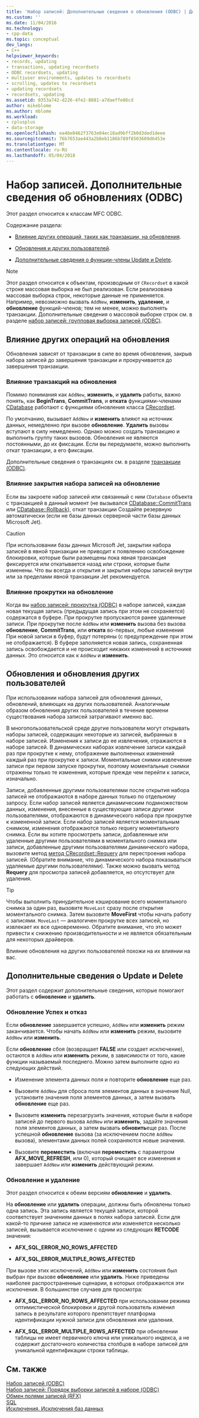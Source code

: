 ```yaml
---
title: 'Набор записей: Дополнительные сведения о обновления (ODBC) | Документы Microsoft'
ms.custom: ''
ms.date: 11/04/2016
ms.technology:
- cpp-data
ms.topic: conceptual
dev_langs:
- C++
helpviewer_keywords:
- records, updating
- transactions, updating recordsets
- ODBC recordsets, updating
- multiuser environments, updates to recordsets
- scrolling, updates to recordsets
- updating recordsets
- recordsets, updating
ms.assetid: 0353a742-d226-4fe2-8881-a7daeffe86cd
author: mikeblome
ms.author: mblome
ms.workload:
- cplusplus
- data-storage
ms.openlocfilehash: ea46e0462f3763e04ec18ad9bff2b0d3ded1deee
ms.sourcegitcommit: 76b7653ae443a2b8eb1186b789f8503609d6453e
ms.translationtype: MT
ms.contentlocale: ru-RU
ms.lasthandoff: 05/04/2018
---
```

# <a name="recordset-more-about-updates-odbc"></a>Набор записей. Дополнительные сведения об обновлениях (ODBC)
Этот раздел относится к классам MFC ODBC.  
  
 Содержание раздела:  
  
-   [Влияние других операций, таких как транзакции, на обновления](#_core_how_transactions_affect_updates).  
  
-   [Обновления и других пользователей](#_core_your_updates_and_the_updates_of_other_users).  
  
-   [Дополнительные сведения о функции-члены Update и Delete](#_core_more_about_update_and_delete).  
  
> [!NOTE]
>  Этот раздел относится к объектам, производным от `CRecordset` в какой строке массовая выборка не был реализован. Если реализована массовая выборка строк, некоторые данные не применяется. Например, невозможно вызвать `AddNew`, **изменить**, **удаление**, и **обновление** функций-членов; тем не менее, можно выполнять транзакции. Дополнительные сведения о массовой выборке строк см. в разделе [набор записей: групповая выборка записей (ODBC)](../../data/odbc/recordset-fetching-records-in-bulk-odbc.md).  
  
##  <a name="_core_how_other_operations_affect_updates"></a> Влияние других операций на обновления  
 Обновления зависят от транзакции в силе во время обновления, закрыв набора записей до завершения транзакции и прокручивается до завершения транзакции.  
  
###  <a name="_core_how_transactions_affect_updates"></a> Влияние транзакций на обновления  
 Помимо понимания как `AddNew`, **изменить**, и **удалить** работы, важно понять, как **BeginTrans**, **CommitTrans**, и **отката** функциями-членами [CDatabase](../../mfc/reference/cdatabase-class.md) работают с функциями обновления класса [CRecordset](../../mfc/reference/crecordset-class.md).  
  
 По умолчанию, вызывает `AddNew` и **изменить** влияют на источник данных, немедленно при вызове **обновление**. **Удалить** вызовы вступают в силу немедленно. Однако можно создать транзакцию и выполнить группу таких вызовов. Обновления не являются постоянными, до их фиксации. Если вы передумаете, можно выполнить откат транзакции, а его фиксации.  
  
 Дополнительные сведения о транзакциях см. в разделе [транзакции (ODBC)](../../data/odbc/transaction-odbc.md).  
  
###  <a name="_core_how_closing_the_recordset_affects_updates"></a> Влияние закрытия набора записей на обновление  
 Если вы закроете набор записей или связанный с ним `CDatabase` объекта с транзакцией в данный момент (не вызывался [CDatabase::CommitTrans](../../mfc/reference/cdatabase-class.md#committrans) или [CDatabase::Rollback](../../mfc/reference/cdatabase-class.md#rollback)), откат транзакции Создайте резервную автоматически (если не базы данных серверной части базы данных Microsoft Jet).  
  
> [!CAUTION]
>  При использовании базы данных Microsoft Jet, закрытии набора записей в явной транзакции не приводит к появлению освобождение блокировки, которые были размещены пока явная транзакция фиксируется или откатывается назад или строки, которые были изменены. Что вы всегда и открытия и закрытия наборы записей внутри или за пределами явной транзакции Jet рекомендуется.  
  
###  <a name="_core_how_scrolling_affects_updates"></a> Влияние прокрутки на обновление  
 Когда вы [набор записей: прокрутка (ODBC)](../../data/odbc/recordset-scrolling-odbc.md) в наборе записей, каждая новая текущая запись (предыдущая запись при этом не сохраняется) содержатся в буфере. При прокрутке пропускаются ранее удаленные записи. При прокрутке после `AddNew` или **изменить** вызова без вызова **обновление**, **CommitTrans**, или **отката** во-первых, любые изменения При новой записи в буфер, будут потеряны (с предупреждение при этом не отображается). В буфере заполняется новая запись, сохраненная запись освобождается и не происходит никаких изменений в источнике данных. Это относится как к `AddNew` и **изменить**.  
  
##  <a name="_core_your_updates_and_the_updates_of_other_users"></a> Обновления и обновления других пользователей  
 При использовании набора записей для обновления данных, обновлений, влияющих на других пользователей. Аналогичным образом обновления других пользователей в течение времени существования набора записей затрагивают именно вас.  
  
 В многопользовательской среде другие пользователи могут открывать наборы записей, содержащих некоторые из записей, выбранных в наборе записей. Изменения к записи до ее извлечения, отражаются в наборе записей. В динамических наборах извлечение записи каждый раз при прокрутке к нему, отображение выполненных изменений каждый раз при прокрутке к записи. Моментальные снимки извлечение записи при первом запуске прокрутки, поэтому моментальные снимки отражены только те изменения, которые прежде чем перейти к записи, изначально.  
  
 Записи, добавленные другими пользователями после открытия набора записей не отображаются в наборе данных только по отдельному запросу. Если набор записей является динамическим подмножеством данных, изменения, внесенные в существующие записи другими пользователями, отображаются в динамического набора при прокрутке к измененной записи. Если набор записей является моментальным снимком, изменения отображаются только requery моментального снимка. Если вы хотите просмотреть записи, добавленные или удаленные другими пользователями в моментального снимка или записи, добавленные другими пользователями динамического набора, вызовите метод [метод CRecordset::Requery](../../mfc/reference/crecordset-class.md#requery) для перестроения набора записей. (Обратите внимание, что динамического набора показываться удаляемые другими пользователями). Также можно вызвать метод **Requery** для просмотра записей добавляется, но отсутствует для удаления.  
  
> [!TIP]
>  Чтобы выполнить принудительное кэширование всего моментального снимка за один раз, вызовите `MoveLast` сразу после открытия моментального снимка. Затем вызовите **MoveFirst** чтобы начать работу с записями. `MoveLast` — аналогичен прокрутке всех записей, но извлекает их все одновременно. Обратите внимание, что это может привести к снижению производительности и не является обязательным для некоторых драйверов.  
  
 Влияние обновления на других пользователей похожи на их влиянии на вас.  
  
##  <a name="_core_more_about_update_and_delete"></a> Дополнительные сведения о Update и Delete  
 Этот раздел содержит дополнительные сведения, которые помогают работать с **обновление** и **удалить**.  
  
### <a name="update-success-and-failure"></a>Обновление Успех и отказ  
 Если **обновление** завершается успешно, `AddNew` или **изменить** режим заканчивается. Чтобы начать `AddNew` или **изменить** режим, вызовите `AddNew` или **изменить**.  
  
 Если **обновление** сбоя (возвращает **FALSE** или создает исключение), остаются в `AddNew` или **изменить** режим, в зависимости от того, какие функции называемый последнего. Можно затем выполните одно из следующих действий.  
  
-   Изменение элемента данных поля и повторите **обновление** еще раз.  
  
-   Вызовите `AddNew` для сброса поля элементов данных в значение Null, установите значения поля элементов данных, а затем вызвать **обновление** еще раз.  
  
-   Вызовите **изменить** перезагрузить значения, которые были в наборе записей до первого вызова `AddNew` или **изменить**, задайте значения поля элементов данных, а затем вызвать **обновить**еще раз. После успешной **обновление** вызова (за исключением после `AddNew` вызова), элементами данных полей сохраняются новые значения.  
  
-   Вызовите **переместить** (включая **переместить** с параметром **AFX_MOVE_REFRESH**, или 0), который очищает все изменения и завершает `AddNew` или **изменить** действующий режим.  
  
### <a name="update-and-delete"></a>Обновление и удаление  
 Этот раздел относится к обеим версиям **обновление** и **удалить**.  
  
 На **обновление** или **удалить** операции, должны быть обновлены только одна запись. Эта запись является текущей записи, которой соответствует значениям данных в полях набора записей. Если для какой-то причине записи не изменяются или изменяется несколько записей, вызывается исключение с одним из следующих **RETCODE** значения:  
  
-   **AFX_SQL_ERROR_NO_ROWS_AFFECTED**  
  
-   **AFX_SQL_ERROR_MULTIPLE_ROWS_AFFECTED**  
  
 При вызове этих исключений, `AddNew` или **изменить** состояния был выбран при вызове **обновление** или **удалить**. Ниже приведены наиболее распространенные сценарии, в которых отображаются эти исключения. В большинстве случаев для просмотра:  
  
-   **AFX_SQL_ERROR_NO_ROWS_AFFECTED** при использовании режима оптимистической блокировки и другой пользователь изменил запись в результате которого препятствует платформа идентификации нужной записи для обновления или удаления.  
  
-   **AFX_SQL_ERROR_MULTIPLE_ROWS_AFFECTED** при обновлении таблицы не имеет первичного ключа или уникального индекса, а не содержит достаточного количества столбцов в наборе записей для уникальной идентификации строки таблицы.  
  
## <a name="see-also"></a>См. также  
 [Набор записей (ODBC)](../../data/odbc/recordset-odbc.md)   
 [Набор записей: Порядок выборки записей в наборе (ODBC)](../../data/odbc/recordset-how-recordsets-select-records-odbc.md)   
 [Обмен полями записей (RFX)](../../data/odbc/record-field-exchange-rfx.md)   
 [SQL](../../data/odbc/sql.md)   
 [Исключения. Исключения баз данных](../../mfc/exceptions-database-exceptions.md)